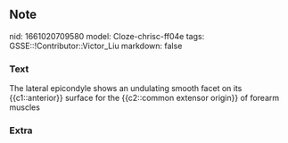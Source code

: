 ## Note
nid: 1661020709580
model: Cloze-chrisc-ff04e
tags: GSSE::!Contributor::Victor_Liu
markdown: false

### Text
The lateral epicondyle shows an undulating smooth facet on its {{c1::anterior}} surface for the {{c2::common extensor origin}} of forearm muscles

### Extra

